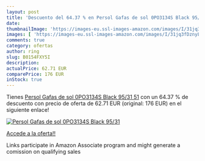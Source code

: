 ```yaml
---
layout: post
title: 'Descuento del 64.37 % en Persol Gafas de sol 0PO3134S Black 95/31'
date: 
thumbnailImage: 'https://images-eu.ssl-images-amazon.com/images/I/31jq3fDznyL._SL200_.jpg'
images: [ 'https://images-eu.ssl-images-amazon.com/images/I/31jq3fDznyL._SL200_.jpg' ]
comments: true
category: ofertas
author: ring
slug: B0154FXY5I
description:
actualPrice: 62.71 EUR
comparePrice: 176 EUR
inStock: true
---
```


Tienes [Persol Gafas de sol 0PO3134S Black 95/31  51](https://www.amazon.es/dp/B0154FXY5I/?tag=tolees-21) con un 64.37 % de descuento con precio de oferta de 62.71 EUR (original: 176 EUR) en el siguiente enlace!

[![Persol Gafas de sol 0PO3134S Black 95/31](https://images-eu.ssl-images-amazon.com/images/I/31jq3fDznyL._SL200_.jpg)](https://www.amazon.es/dp/B0154FXY5I/?tag=tolees-21)

[Accede a la oferta!!](https://www.amazon.es/dp/B0154FXY5I/?tag=tolees-21)

Links participate in Amazon Associate program and might generate a comission on qualifying sales


